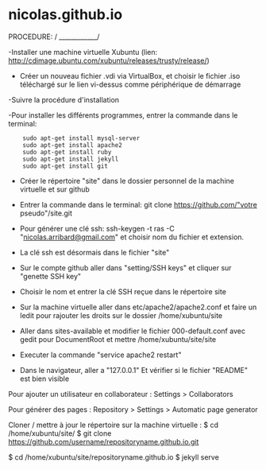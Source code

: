nicolas.github.io
=================
PROCEDURE:  /
____________/

-Installer une machine virtuelle Xubuntu (lien:  http://cdimage.ubuntu.com/xubuntu/releases/trusty/release/)

- Créer un nouveau fichier .vdi via VirtualBox, et choisir le fichier .iso téléchargé sur le lien vi-dessus comme périphérique de démarrage

-Suivre la procédure d'installation

-Pour installer les différents programmes, entrer la commande dans le terminal:

		sudo apt-get install mysql-server
		sudo apt-get install apache2
		sudo apt-get install ruby
		sudo apt-get install jekyll
		sudo apt-get install git

- Créer le répertoire "site" dans le dossier personnel de la machine virtuelle et sur github

- Entrer la commande dans le terminal: git clone https://github.com/"votre pseudo"/site.git

- Pour générer une clé ssh: ssh-keygen -t ras -C "nicolas.arribard@gmail.com" et choisir nom du fichier et extension.

- La clé ssh est désormais dans le fichier "site"

- Sur le compte github aller dans "setting/SSH keys" et cliquer sur "genette SSH key"

- Choisir le nom et entrer la clé SSH reçue dans le répertoire site

- Sur la machine virtuelle aller dans etc/apache2/apache2.conf et faire un ledit pour rajouter les droits sur le dossier /home/xubuntu/site

- Aller dans sites-available et modifier le fichier 000-default.conf avec gedit pour DocumentRoot et mettre /home/xubuntu/site/site

- Executer la commande "service apache2 restart" 

- Dans le navigateur, aller a "127.0.0.1" Et vérifier si le fichier "README" est bien visible


Pour ajouter un utilisateur en collaborateur :
Settings > Collaborators

Pour générer des pages :
Repository > Settings > Automatic page generator

Cloner / mettre à jour le répertoire sur la machine virtuelle :
$ cd /home/xubuntu/site/
$ git clone https://github.com/username/repositoryname.github.io.git

$ cd /home/xubuntu/site/repositoryname.github.io
$ jekyll serve
